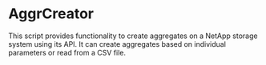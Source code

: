 # AggrCreator
This script provides functionality to create aggregates on a NetApp storage system using its API. It can create aggregates based on individual parameters or read from a CSV file.
